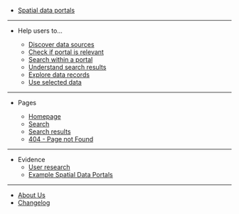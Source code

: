 - [Spatial data portals](main-content/introduction)

---

- Help users to...
  
  - [Discover data sources](main-content/stage-1)
  - [Check if portal is relevant](main-content/check-if-relevant)
  - [Search within a portal](main-content/stage-2)
  - [Understand search results](main-content/stage-3)
  - [Explore data records](main-content/stage-4)
  - [Use selected data](main-content/stage-5)

---

- Pages

  - [Homepage](#)
  - [Search](#)
  - [Search results](#)
  - [404 - Page not Found](#)

---

- Evidence
  - [User research](#)
  - [Example Spatial Data Portals](appendices/portal-examples.md)
  
---

- [About Us](other/about-us.md)
- [Changelog](other/changelog.md)
